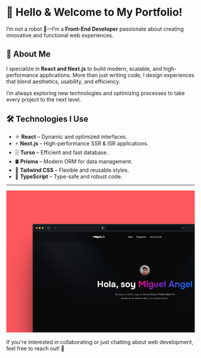 # 👋 Hello & Welcome to My Portfolio!  

I’m not a robot 🤖—I’m a **Front-End Developer** passionate about creating innovative and functional web experiences.  

## 🚀 About Me  
I specialize in **React and Next.js** to build modern, scalable, and high-performance applications. More than just writing code, I design experiences that blend aesthetics, usability, and efficiency.  

I’m always exploring new technologies and optimizing processes to take every project to the next level.  

## 🛠️ Technologies I Use  
- ⚛️ **React** – Dynamic and optimized interfaces.  
- ⚡ **Next.js** – High-performance SSR & ISR applications.  
- 🗄️ **Turso** – Efficient and fast database.  
- 🛢️ **Prisma** – Modern ORM for data management.  
- 🎨 **Tailwind CSS** – Flexible and reusable styles.  
- 🔷 **TypeScript** – Type-safe and robust code.  

---

![My Portfolio](https://github.com/miguedev1047/my-portfolio/blob/master/assets/images/portfolio-img.png)  

If you're interested in collaborating or just chatting about web development, feel free to reach out! 🚀  
